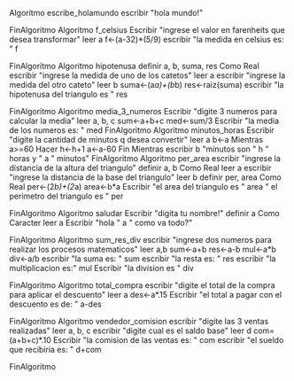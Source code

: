 Algoritmo escribe_holamundo
	escribir "hola mundo!"
	
FinAlgoritmo
Algoritmo f_celsius
	Escribir "ingrese el valor en farenheits que desea transformar"
	leer a
	f<-(a-32)*(5/9)
	escribir "la medida en celsius es: " f
	
FinAlgoritmo
Algoritmo hipotenusa
	definir a, b, suma, res Como Real
	escribir "ingrese la medida de uno de los catetos"
	leer a
	escribir "ingrese la medida del otro cateto"
	leer b
	suma<-(a*a)+(b*b)
	res<-raiz(suma)
	escribir "la hipotenusa del triangulo es " res
	
FinAlgoritmo
Algoritmo media_3_numeros
	Escribir "digite 3 numeros para calcular la media"
	leer a, b, c
	sum<-a+b+c
	med<-sum/3
	Escribir "la media de los numeros es: " med
FinAlgoritmo
Algoritmo minutos_horas
	Escribir "digite la cantidad de minutos q desea convertir"
	leer a
	b<-a
	Mientras a>=60 Hacer
		h<-h+1
		a<-a-60
	Fin Mientras
	escribir b "minutos son " h " horas y " a " minutos"
FinAlgoritmo
Algoritmo per_area
	escribir "ingrese la distancia de la altura del triangulo"
	definir a, b Como Real
	leer a
	escribir "ingrese la distancia de la base del triangulo"
	leer b
	definir per, area Como Real
	per<-(2*b)+(2*a)
	area<-b*a
	Escribir  "el area del triangulo es " area " el perimetro del triangulo es " per
		
FinAlgoritmo
Algoritmo saludar
	Escribir "digita tu nombre!"
	definir a Como Caracter
	leer a
	Escribir  "hola " a " como va todo?"
	
FinAlgoritmo
Algoritmo sum_res_div
	escribir "ingrese dos numeros para realizar los procesos matematicos"
	leer a,b
	sum<-a+b
	res<-a-b
	mul<-a*b
	div<-a/b
	escribir "la suma es:  " sum
	escribir "la resta es: " res
	escribir "la multiplicacion es:" mul
	Escribir "la division es " div
	
FinAlgoritmo
Algoritmo total_compra
	escribir "digite el total de la compra para aplicar el descuento"
	leer a
	des<-a*.15
	Escribir "el total a pagar con el descuento es de: " a-des
	
FinAlgoritmo
Algoritmo vendedor_comision
	escribir "digite las 3 ventas realizadas"
	leer a, b, c
	escribir "digite cual es el saldo base"
	leer d
	com=(a+b+c)*.10
	Escribir "la comision de las ventas es: " com
	escribir "el sueldo que recibiria es: " d+com
	
FinAlgoritmo
